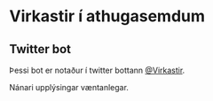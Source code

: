 # Virkastir í athugasemdum
## Twitter bot

Þessi bot er notaður í twitter bottann [@Virkastir](https://twitter.com/Virkastir).

Nánari upplýsingar væntanlegar.
